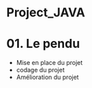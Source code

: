 # Project_JAVA


# 01. Le pendu 
- Mise en place du projet
- codage du projet
- Amélioration du projet